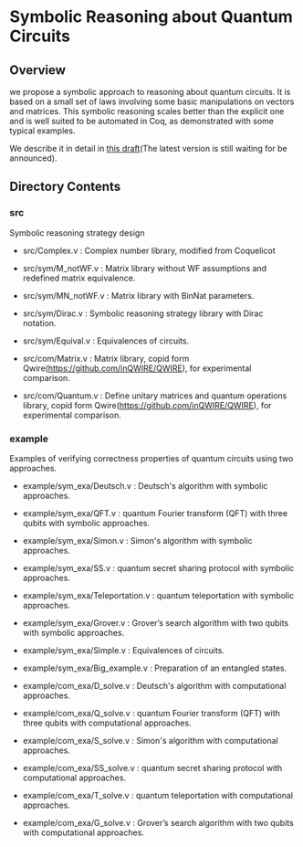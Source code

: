 # Symbolic Reasoning about Quantum Circuits


## Overview


we propose a symbolic approach to reasoning about quantum circuits. 
It is based on a small set of laws involving some basic manipulations on vectors and matrices. 
This symbolic reasoning scales better than the explicit one and is well suited to be automated in Coq, as demonstrated with some typical examples.


We describe it in detail in [this draft](https://arxiv.org/pdf/2005.11023)(The latest version is still waiting for be announced).


## Directory Contents

### src


Symbolic reasoning strategy design


- src/Complex.v : Complex number library, modified from Coquelicot

- src/sym/M_notWF.v : Matrix library without WF assumptions and redefined matrix equivalence.
- src/sym/MN_notWF.v : Matrix library with BinNat parameters.
- src/sym/Dirac.v : Symbolic reasoning strategy library with Dirac notation.
- src/sym/Equival.v : Equivalences of circuits.

- src/com/Matrix.v : Matrix library, copid form Qwire(https://github.com/inQWIRE/QWIRE), for experimental comparison.
- src/com/Quantum.v : Define unitary matrices and quantum operations library, copid form Qwire(https://github.com/inQWIRE/QWIRE), for experimental comparison.


### example


Examples of verifying correctness properties of quantum circuits using two approaches.


- example/sym_exa/Deutsch.v : Deutsch's algorithm with symbolic approaches.
- example/sym_exa/QFT.v : quantum Fourier transform (QFT) with three qubits with symbolic approaches.
- example/sym_exa/Simon.v : Simon's algorithm with symbolic approaches.
- example/sym_exa/SS.v : quantum secret sharing protocol with symbolic approaches.
- example/sym_exa/Teleportation.v : quantum teleportation with symbolic approaches.
- example/sym_exa/Grover.v : Grover’s search algorithm with two qubits with symbolic approaches.
- example/sym_exa/Simple.v : Equivalences of circuits.
- example/sym_exa/Big_example.v : Preparation of an entangled states.


- example/com_exa/D_solve.v : Deutsch's algorithm with computational approaches.
- example/com_exa/Q_solve.v : quantum Fourier transform (QFT) with three qubits with computational approaches.
- example/com_exa/S_solve.v : Simon's algorithm with computational approaches.
- example/com_exa/SS_solve.v : quantum secret sharing protocol with computational approaches.
- example/com_exa/T_solve.v : quantum teleportation with computational approaches.
- example/com_exa/G_solve.v : Grover’s search algorithm with two qubits with computational approaches.


